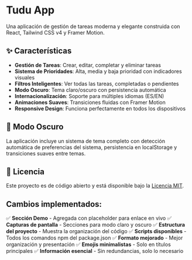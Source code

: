 # Tudu App

Una aplicación de gestión de tareas moderna y elegante construida con React, Tailwind CSS v4 y Framer Motion.

## ✨ Características

- **Gestión de Tareas**: Crear, editar, completar y eliminar tareas
- **Sistema de Prioridades**: Alta, media y baja prioridad con indicadores visuales
- **Filtros Inteligentes**: Ver todas las tareas, completadas o pendientes
- **Modo Oscuro**: Tema claro/oscuro con persistencia automática
- **Internacionalización**: Soporte para múltiples idiomas (ES/EN)
- **Animaciones Suaves**: Transiciones fluidas con Framer Motion
- **Responsive Design**: Funciona perfectamente en todos los dispositivos

## 🌙 Modo Oscuro

La aplicación incluye un sistema de tema completo con detección automática de preferencias del sistema, persistencia en localStorage y transiciones suaves entre temas.

## 📄 Licencia

Este proyecto es de código abierto y está disponible bajo la [Licencia MIT](LICENSE).

## **Cambios implementados:**

✅ **Sección Demo** - Agregada con placeholder para enlace en vivo
✅ **Capturas de pantalla** - Secciones para modo claro y oscuro
✅ **Estructura del proyecto** - Muestra la organización del código
✅ **Scripts disponibles** - Todos los comandos npm del package.json
✅ **Formato mejorado** - Mejor organización y presentación
✅ **Emojis minimalistas** - Solo en títulos principales
✅ **Información esencial** - Sin redundancias, solo lo necesario